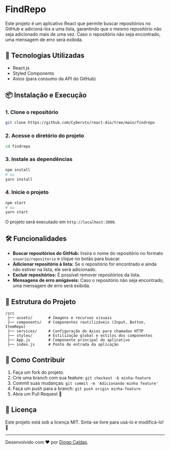# FindRepo

Este projeto é um aplicativo React que permite buscar repositórios no GitHub e adicioná-los a uma lista, garantindo que o mesmo repositório não seja adicionado mais de uma vez. Caso o repositório não seja encontrado, uma mensagem de erro será exibida.

## 🚀 Tecnologias Utilizadas
- React.js
- Styled Components
- Axios (para consumo da API do GitHub)

## 📦 Instalação e Execução

### 1. Clone o repositório
```sh
git clone https://github.com/Cybervtx/react-dio/tree/main/findrepo
```

### 2. Acesse o diretório do projeto
```sh
cd findrepo
```

### 3. Instale as dependências
```sh
npm install
# ou
yarn install
```

### 4. Inicie o projeto
```sh
npm start
# ou
yarn start
```

O projeto será executado em `http://localhost:3000`.

## 🛠 Funcionalidades
- **Buscar repositórios do GitHub:** Insira o nome do repositório no formato `usuario/repositorio` e clique no botão para buscar.
- **Adicionar repositório à lista:** Se o repositório for encontrado e ainda não estiver na lista, ele será adicionado.
- **Excluir repositórios:** É possível remover repositórios da lista.
- **Mensagens de erro amigáveis:** Caso o repositório não seja encontrado, uma mensagem de erro será exibida.

## 📌 Estrutura do Projeto
```
/src
 ├── assets/       # Imagens e recursos visuais
 ├── components/   # Componentes reutilizáveis (Input, Button, ItemRepo)
 ├── services/     # Configuração do Axios para chamadas HTTP
 ├── styles/       # Estilização global e estilos dos componentes
 ├── App.js        # Componente principal do aplicativo
 ├── index.js      # Ponto de entrada da aplicação
```

## 📝 Como Contribuir
1. Faça um fork do projeto.
2. Crie uma branch com sua feature: `git checkout -b minha-feature`
3. Commit suas mudanças: `git commit -m 'Adicionando minha feature'`
4. Faça um push para a branch: `git push origin minha-feature`
5. Abra um Pull Request 🚀

## 📄 Licença
Este projeto está sob a licença MIT. Sinta-se livre para usá-lo e modificá-lo! 🎉

---
Desenvolvido com ❤️ por [Diogo Caldas](https://github.com/diogovdcpa).